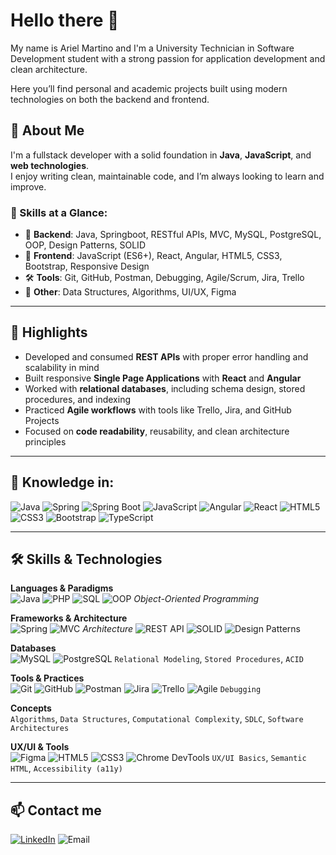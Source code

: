 # Hello there 👋

My name is Ariel Martino and I'm a University Technician in Software Development student with a strong passion for application development and clean architecture.

Here you’ll find personal and academic projects built using modern technologies on both the backend and frontend.

## 💼 About Me

I'm a fullstack developer with a solid foundation in **Java**, **JavaScript**, and **web technologies**.  
I enjoy writing clean, maintainable code, and I’m always looking to learn and improve.

### 🧠 Skills at a Glance:
- 🔁 **Backend**: Java, Springboot, RESTful APIs, MVC, MySQL, PostgreSQL, OOP, Design Patterns, SOLID
- 🎨 **Frontend**: JavaScript (ES6+), React, Angular, HTML5, CSS3, Bootstrap, Responsive Design  
- 🛠 **Tools**: Git, GitHub, Postman, Debugging, Agile/Scrum, Jira, Trello  
- 🧩 **Other**: Data Structures, Algorithms, UI/UX, Figma 

---

## 📌 Highlights
- Developed and consumed **REST APIs** with proper error handling and scalability in mind  
- Built responsive **Single Page Applications** with **React** and **Angular**  
- Worked with **relational databases**, including schema design, stored procedures, and indexing  
- Practiced **Agile workflows** with tools like Trello, Jira, and GitHub Projects  
- Focused on **code readability**, reusability, and clean architecture principles  

---

## 🚀 Knowledge in:
![Java](https://img.shields.io/badge/java-%23ED8B00.svg?style=for-the-badge&logo=openjdk&logoColor=white)
![Spring](https://img.shields.io/badge/spring-%236DB33F.svg?style=for-the-badge&logo=spring&logoColor=white)
![Spring Boot](https://img.shields.io/badge/Spring_Boot-F2F4F9?style=for-the-badge&logo=spring-boot)
![JavaScript](https://img.shields.io/badge/javascript-%23323330.svg?style=for-the-badge&logo=javascript&logoColor=%23F7DF1E)
![Angular](https://img.shields.io/badge/angular-%23DD0031.svg?style=for-the-badge&logo=angular&logoColor=white)
![React](https://img.shields.io/badge/react-%2320232a.svg?style=for-the-badge&logo=react&logoColor=%2361DAFB)
![HTML5](https://img.shields.io/badge/html5-%23E34F26.svg?style=for-the-badge&logo=html5&logoColor=white)
![CSS3](https://img.shields.io/badge/css3-%231572B6.svg?style=for-the-badge&logo=css3&logoColor=white)
![Bootstrap](https://img.shields.io/badge/bootstrap-%23563D7C.svg?style=for-the-badge&logo=bootstrap&logoColor=white)
![TypeScript](https://img.shields.io/badge/typescript-%23007ACC.svg?style=for-the-badge&logo=typescript&logoColor=white)

---

## 🛠️ Skills & Technologies

**Languages & Paradigms**  
![Java](https://img.shields.io/badge/java-%23ED8B00.svg?style=for-the-badge&logo=openjdk&logoColor=white)
![PHP](https://img.shields.io/badge/php-%23777BB4.svg?style=for-the-badge&logo=php&logoColor=white)
![SQL](https://img.shields.io/badge/sql-%2300f.svg?style=for-the-badge&logo=sqlite&logoColor=white)
![OOP](https://img.shields.io/badge/OOP-%23FF6F00.svg?style=for-the-badge&logo=oop&logoColor=white) *Object-Oriented Programming*

**Frameworks & Architecture**  
![Spring](https://img.shields.io/badge/spring-%236DB33F.svg?style=for-the-badge&logo=spring&logoColor=white)
![MVC](https://img.shields.io/badge/MVC-%2300589F.svg?style=for-the-badge&logo=mvc&logoColor=white) *Architecture*
![REST API](https://img.shields.io/badge/REST%20API-%2300A4EF.svg?style=for-the-badge&logo=rest&logoColor=white)
![SOLID](https://img.shields.io/badge/SOLID%20Principles-%23009688.svg?style=for-the-badge)
![Design Patterns](https://img.shields.io/badge/Design%20Patterns-%23E44D30.svg?style=for-the-badge)

**Databases**  
![MySQL](https://img.shields.io/badge/mysql-%2300f.svg?style=for-the-badge&logo=mysql&logoColor=white)
![PostgreSQL](https://img.shields.io/badge/postgresql-%23316192.svg?style=for-the-badge&logo=postgresql&logoColor=white)
`Relational Modeling`, `Stored Procedures`, `ACID`

**Tools & Practices**  
![Git](https://img.shields.io/badge/git-%23F05032.svg?style=for-the-badge&logo=git&logoColor=white)
![GitHub](https://img.shields.io/badge/github-%23121011.svg?style=for-the-badge&logo=github&logoColor=white)
![Postman](https://img.shields.io/badge/Postman-FF6C37?style=for-the-badge&logo=postman&logoColor=white)
![Jira](https://img.shields.io/badge/jira-%230A0FFF.svg?style=for-the-badge&logo=jira&logoColor=white)
![Trello](https://img.shields.io/badge/trello-%23026AA7.svg?style=for-the-badge&logo=trello&logoColor=white)
![Agile](https://img.shields.io/badge/Agile/Scrum-%2300A8E0.svg?style=for-the-badge&logo=agile&logoColor=white)
`Debugging`

**Concepts**  
`Algorithms`, `Data Structures`, `Computational Complexity`, `SDLC`, `Software Architectures`

**UX/UI & Tools**  
![Figma](https://img.shields.io/badge/figma-%23F24E1E.svg?style=for-the-badge&logo=figma&logoColor=white)
![HTML5](https://img.shields.io/badge/html5-%23E34F26.svg?style=for-the-badge&logo=html5&logoColor=white)
![CSS3](https://img.shields.io/badge/css3-%231572B6.svg?style=for-the-badge&logo=css3&logoColor=white)
![Chrome DevTools](https://img.shields.io/badge/Chrome%20DevTools-4285F4?style=for-the-badge&logo=googlechrome&logoColor=white)
`UX/UI Basics`, `Semantic HTML`, `Accessibility (a11y)`

---

## 📫 Contact me

[![LinkedIn](https://img.shields.io/badge/LinkedIn-Ariel_Emilio_Martino-0077B5?style=for-the-badge&logo=linkedin&logoColor=white)](https://www.linkedin.com/in/ariel-emilio-martino/)
![Email](https://img.shields.io/badge/Gmail-amartinocomba@gmail.com-D14836?style=for-the-badge&logo=gmail&logoColor=white)
